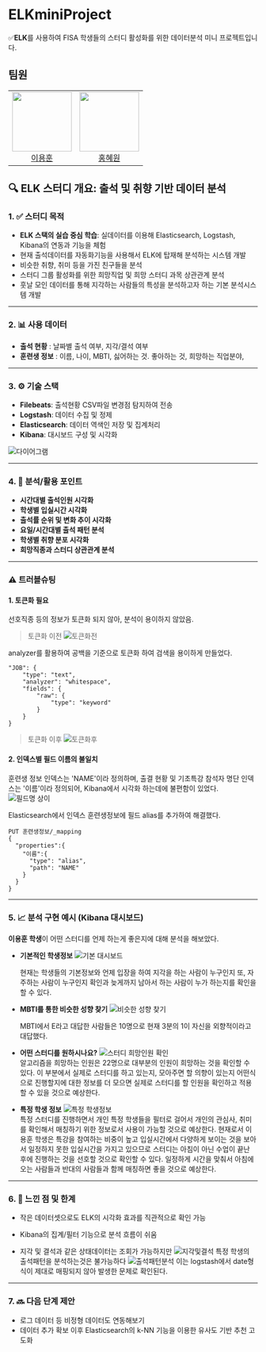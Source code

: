 # ELKminiProject
✅**ELK**를 사용하여 FISA 학생들의 스터디 활성화를 위한 데이터분석 미니 프로젝트입니다.
## 팀원
<table>
  <tr>
    <td align="center">
      <img src="https://github.com/dldydgns.png" width="120" /><br/>
      <a href="https://github.com/dldydgns">이용훈</a>
    </td>
    <td align="center">
      <img src="https://github.com/hyewon8245.png" width="120" /><br/>
      <a href="https://github.com/hyewon8245">홍혜원</a>
    </td>
  </tr>
</table>

## 🔍 ELK 스터디 개요: 출석 및 취향 기반 데이터 분석

### 1. ✅ 스터디 목적

- **ELK 스택의 실습 중심 학습**: 실데이터를 이용해 Elasticsearch, Logstash, Kibana의 연동과 기능을 체험
- 현재 출석데이터를 자동화기능을 사용해서 ELK에 탑재해 분석하는 시스템 개발
- 비슷한 취향, 취미 등을 가진 친구들을 분석
- 스터디 그룹 활성화를 위한 희망직업 및 희망 스터디 과목 상관관계 분석
- 훗날 모인 데이터를 통해 지각하는 사람들의 특성을 분석하고자 하는 기본 분석시스템 개발

---

### 2. 📊 사용 데이터

- **출석 현황** :  날짜별 출석 여부, 지각/결석 여부
- **훈련생 정보** : 이름, 나이, MBTI, 싫어하는 것. 좋아하는 것, 희망하는 직업분야,

---

### 3. ⚙️ 기술 스택

- **Filebeats**: 출석현황 CSV파일 변경점 탐지하여 전송
- **Logstash**: 데이터 수집 및 정제
- **Elasticsearch**: 데이터 역색인 저장 및 집계처리
- **Kibana**: 대시보드 구성 및 시각화

![다이어그램](./캡처/다이어그램.png)

---

### 4. 🧠 분석/활용 포인트

- **시간대별 출석인원 시각화**
- **학생별 입실시간 시각화**
- **출석률 순위 및 변화 추이 시각화**
- **요일/시간대별 출석 패턴 분석**
- **학생별 취향 분포 시각화**
- **희망직종과 스터디 상관관계 분석**

---

### ⚠️ 트러블슈팅

#### 1. 토큰화 필요
선호직종 등의 정보가 토큰화 되지 않아, 분석이 용이하지 않았음.

> 토큰화 이전
> ![토큰화전](./캡처/토큰화전.png)

analyzer를 활용하여 공백을 기준으로 토큰화 하여 검색을 용이하게 만들었다.

```
"JOB": {
    "type": "text",
    "analyzer": "whitespace",
    "fields": {
        "raw": {
            "type": "keyword"
        }
    }
}
```
> 토큰화 이후
> ![토큰화후](./캡처/토큰화후.png)

#### 2. 인덱스별 필드 이름의 불일치

훈련생 정보 인덱스는 'NAME'이라 정의하며, 출결 현황 및 기초특강 참석자 명단 인덱스는 '이름'이라 정의되어, Kibana에서 시각화 하는데에 불편함이 있었다.
![필드명 상이](./캡처/필드명상이.jpeg)


Elasticsearch에서 인덱스 훈련생정보에 필드 alias를 추가하여 해결했다.
```
PUT 훈련생정보/_mapping
{
  "properties":{
    "이름":{
      "type": "alias",
      "path": "NAME"
    }
  }
}
```

---

### 5. 📈 분석 구현 예시 (Kibana 대시보드)
**이용훈 학생**이 어떤 스터디를 언제 하는게 좋은지에 대해 분석을 해보았다.
- **기본적인 학생정보**
![기본 대시보드](<./캡처/기본 대시보드.jpeg>)<aside>현재는 학생들의 기본정보와 언제 입장을 하여 지각을 하는 사람이 누구인지 또, 자주하는 사람이 누구인지 확인과 늦게까지 남아서 하는 사람이 누가 하는지를 확인을 할 수 있다.</aside>

- **MBTI를 통한 비슷한 성향 찾기**
![비슷한 성향 찾기](<./캡처/비슷한 성향 찾기.png>)<aside>
MBTI에서 E라고 대답한 사람들은 10명으로 현재 3분의 1이 자신을 외향적이라고 대답했다.  
</aside>

- **어떤 스터디를 원하시나요?**
![스터디 희망인원 확인](</캡처/스터디 희망인원 확인.png>)<aside>
알고리즘을 희망하는 인원은 22명으로 대부분의 인원이 희망하는 것을 확인할 수 있다. 이 부분에서 실제로 스터디를 하고 있는지, 모아주면 할 의향이 있는지 어떤식으로 진행할지에 대한 정보를 더 모으면 실제로 스터디를 할 인원을 확인하고 적용할 수 있을 것으로 예상한다.
</aside>

- **특정 학생 정보**
![특정 학생정보](./캡처/특정학생정보.jpeg)<aside>
특정 스터디를 진행하면서 개인 특정 학생들을 필터로 걸어서 개인의 관심사, 취미를 확인해서 매칭하기 위한 정보로서 사용이 가능할 것으로 예상한다. 현재로서 이용훈 학생은 특강을 참여하는 비중이 높고 입실시간에서 다양하게 보이는 것을 보아서 일정하지 못한 입실시간을 가지고 있으므로 스터디는 아침이 아닌 수업이 끝난 후에 진행하는 것을 선호할 것으로 확인할 수 있다. 일정하게 시간을 맞춰서 아침에 오는 사람들과 반대의 사람들과 함께 매칭하면 좋을 것으로 예상한다.
</aside>


---

### 6. 🔄 느낀 점 및 한계

- 작은 데이터셋으로도 ELK의 시각화 효과를 직관적으로 확인 가능
- Kibana의 집계/필터 기능으로 분석 흐름이 쉬움
  
- 지각 및 결석과 같은 상태데이터는 조회가 가능하지만
  ![지각및결석](./캡처/지각및결석.png)
  특정 학생의 출석패턴을 분석하는것은 불가능하다
  ![출석패턴분석](./캡처/출석패턴%20분석.png)
  이는 logstash에서 date형식이 제대로 매핑되지 않아 발생한 문제로 확인된다.

---

### 7. 🔜 다음 단계 제안

- 로그 데이터 등 비정형 데이터도 연동해보기
- 데이터 추가 확보 이후 Elasticsearch의 k-NN 기능을 이용한 유사도 기반 추천 고도화
